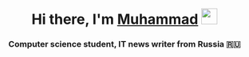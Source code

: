 <h1 align="center">Hi there, I'm <a href="https://youtu.be/M_CgadCrESI?si=IOTLdIFtiFSjFU-9" target="_blank">Muhammad</a> 
<img src="https://github.com/blackcater/blackcater/raw/main/images/Hi.gif" height="32"/></h1>
<h3 align="center">Computer science student, IT news writer from Russia 🇷🇺</h3>
